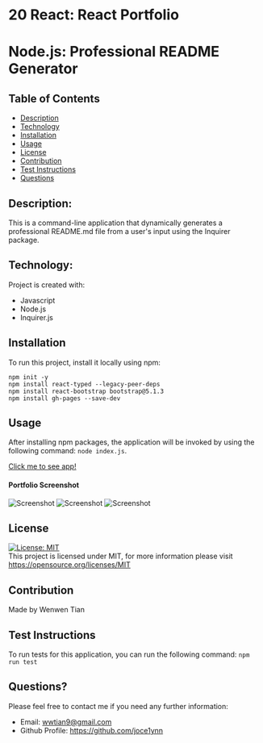 # 20 React: React Portfolio

# Node.js: Professional README Generator

## Table of Contents

- [Description](#description)
- [Technology](#Technology)
- [Installation](#installation)
- [Usage](#usage)
- [License](#license)
- [Contribution](#contribution)
- [Test Instructions](#test-instructions)
- [Questions](#questions)

## Description:

This is a command-line application that dynamically generates a professional README.md file from a user's input using the Inquirer package.

## Technology:

Project is created with:

- Javascript
- Node.js
- Inquirer.js

## Installation

To run this project, install it locally using npm:

```
npm init -y
npm install react-typed --legacy-peer-deps
npm install react-bootstrap bootstrap@5.1.3
npm install gh-pages --save-dev
```

## Usage

After installing npm packages, the application will be invoked by using the following command: `node index.js`.

[Click me to see app!](https://joce1ynn.github.io/portfolio-React/)

#### Portfolio Screenshot

![Screenshot](/assets/images/ET-1.png)
![Screenshot](/assets/images/ET-2.png)
![Screenshot](/assets/images/ET-3.png)

## License

[![License: MIT](https://img.shields.io/badge/License-MIT-yellow.svg)](https://opensource.org/licenses/MIT) <br>
This project is licensed under MIT, for more information please visit https://opensource.org/licenses/MIT

## Contribution

Made by Wenwen Tian

## Test Instructions

To run tests for this application, you can run the following command:
`npm run test`

## Questions?

Please feel free to contact me if you need any further information:

- Email: wwtian9@gmail.com
- Github Profile: https://github.com/joce1ynn

